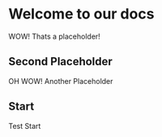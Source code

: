 # Welcome to our docs

WOW! Thats a placeholder!

## Second Placeholder

OH WOW! Another Placeholder

## Start

Test Start
